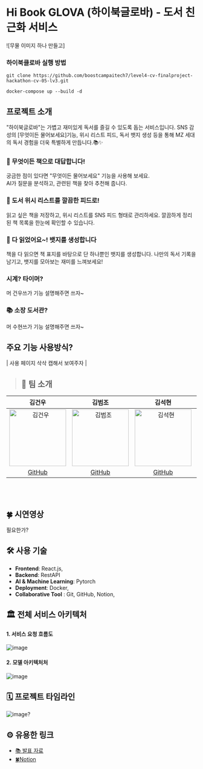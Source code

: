 # Hi Book GLOVA (하이북글로바) - 도서 친근화 서비스
![무물 이미지 하나 만들고]

### 하이북클로바 실행 방법
```
git clone https://github.com/boostcampaitech7/level4-cv-finalproject-hackathon-cv-05-lv3.git

docker-compose up --build -d
```

## 프로젝트 소개
"하이북글로바"는 가볍고 재미있게 독서를 즐길 수 있도록 돕는 서비스입니다. SNS 감성의 [무엇이든 물어보세요]기능, 위시 리스트 피드, 독서 뱃지 생성 등을 통해 MZ 세대의 독서 경험을 더욱 특별하게 만듭니다.📚✨
  
### 📖 무엇이든 책으로 대답합니다!
궁금한 점이 있다면 "무엇이든 물어보세요" 기능을 사용해 보세요.  
AI가 질문을 분석하고, 관련된 책을 찾아 추천해 줍니다.

### 📌 도서 위시 리스트를 깔끔한 피드로!
읽고 싶은 책을 저장하고, 위시 리스트를 SNS 피드 형태로 관리하세요.
깔끔하게 정리된 책 목록을 한눈에 확인할 수 있습니다.  

### 🏅 다 읽었어요~! 뱃지를 생성합니다
책을 다 읽으면 책 표지를 바탕으로 단 하나뿐인 뱃지를 생성합니다.
나만의 독서 기록을 남기고, 뱃지를 모아보는 재미를 느껴보세요!  

### 시계? 타이머?
머 건우쓰가 기능 설명해주면 쓰자~ 

### 📚 소장 도서관?
머 수현쓰가 기능 설명해주면 쓰자~

## 주요 기능 사용방식?
| 사용 페이지 삭삭 캡해서 보여주자 |

> ## 👥 팀 소개
| 김건우 | 김범조 | 김석현 | 임홍철 | 정수현 | 조소윤 |
|:------:|:------:|:------:|:------:|:------:|:------:|
| <img src="https://avatars.githubusercontent.com/u/74577797?v=4" alt="김건우" width="150"> | <img src="https://avatars.githubusercontent.com/u/61742009?v=4" alt="김범조" width="150"> | <img src="https://avatars.githubusercontent.com/u/80832362?v=4" alt="김석현" width="150"> | <img src="https://avatars.githubusercontent.com/u/49517864?v=4" alt="임홍철" width="150"> | <img src="https://avatars.githubusercontent.com/u/90364745?v=4" alt="정수현" width="150"> | <img src="https://github.com/user-attachments/assets/22baca4a-189a-4bc3-ab1c-8f6256637a16" alt="조소윤" width="150"> |
| [GitHub](https://github.com/KOKOLOCOKES) | [GitHub](https://github.com/8eomio) | [GitHub](https://github.com/kimsuckhyun) | [GitHub](https://github.com/limhongcheol) | [GitHub](https://github.com/suhyun6363) | [GitHub](https://github.com/whthdbs03) | 

<br/>
<br/>

## 🍀 시연영상
필요한가?

## 🛠 사용 기술
- **Frontend**: React.js, 
- **Backend**: RestAPI
- **AI & Machine Learning**: Pytorch
- **Deployment**: Docker,
- **Collaborative Tool** : Git, GitHub, Notion, 


## 🏛️ 전체 서비스 아키텍처
#### 1. 서비스 요청 흐름도
![image]()

#### 2. 모델 아키텍처처
![image]()

## 🗓️ 프로젝트 타임라인
![image]()?

## ⚙️ 유용한 링크
 - [📚 발표 자료](pdf)
 - [🍀Notion](notion)
   
